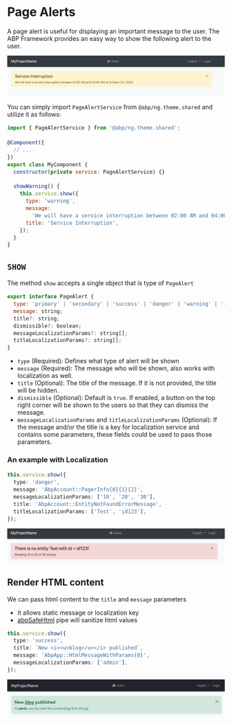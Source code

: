# Page Alerts

A page alert is useful for displaying an important message to the user. The ABP Framework provides an easy way to show the following alert to the user.

![angular-page-alert-example](./images/page-alert-warning-example.png)

You can simply import `PageAlertService` from `@abp/ng.theme.shared` and utilize it as follows:

```js
import { PageAlertService } from '@abp/ng.theme.shared';

@Component({
  // ...
})
export class MyComponent {
  constructor(private service: PageAlertService) {}

  showWarning() {
    this.service.show({
      type: 'warning',
      message:
        'We will have a service interruption between 02:00 AM and 04:00 AM at October 23, 2023!',
      title: 'Service Interruption',
    });
  }
}
```

## `SHOW`

The method `show` accepts a single object that is type of `PageAlert`

```js
export interface PageAlert {
  type: 'primary' | 'secondary' | 'success' | 'danger' | 'warning' | 'info' | 'light' | 'dark';
  message: string;
  title?: string;
  dismissible?: boolean;
  messageLocalizationParams?: string[];
  titleLocalizationParams?: string[];
}
```

* `type` (Required): Defines what type of alert will be shown
* `message` (Required): The message who will be shown, also works with localization as well. 
* `title` (Optional): The title of the message. If it is not provided, the title will be hidden.
* `dismissible` (Optional): Default is `true`. If enabled, a button on the top right corner will be shown to the users so that they can dismiss the message.
* `messageLocalizationParams` and `titleLocalizationParams` (Optional): If the message and/or the title is a key for localization service and contains some parameters, these fields could be used to pass those parameters. 

### An example with Localization

```typescript
this.service.show({
  type: 'danger',
  message: 'AbpAccount::PagerInfo{0}{1}{2}',
  messageLocalizationParams: ['10', '20', '30'],
  title: 'AbpAccount::EntityNotFoundErrorMessage',
  titleLocalizationParams: ['Test', 'id123'],
});
```

![angular-page-alert-with-params-example](./images/page-alert-with-params-example.png)

## Render HTML content

We can pass html content to the `title` and `message` parameters


* It allows static message or localization key
* [abpSafeHtml](https://github.com/abpframework/abp/blob/37b59a7f05202264505d002397dbb27d275740e1/npm/ng-packs/packages/core/src/lib/pipes/safe-html.pipe.ts#L6) pipe will sanitize html values

```typescript
this.service.show({
  type: 'success',
  title: `New <i><u>blog</u></i> published`,
  message: 'AbpApp::HtmlMessageWithParams{0}',
  messageLocalizationParams: ['admin'],
});
```

![angular-page-alert-with-html-example](./images/page-alert-with-html-example.png)
